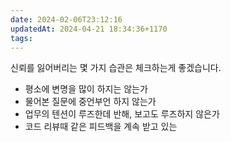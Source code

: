 ```yaml
---
date: 2024-02-06T23:12:16
updatedAt: 2024-04-21 18:34:36+1170
tags: 
---
```

신뢰를 잃어버리는 몇 가지 습관은 체크하는게 좋겠습니다.

- 평소에 변명을 많이 하지는 않는가
- 물어본 질문에 중언부언 하지 않는가
- 업무의 텐션이 루즈한데 반해, 보고도 루즈하지 않은가 
- 코드 리뷰때 같은 피드백을 계속 받고 있는